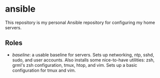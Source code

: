 ansible
=======

This repository is my personal Ansible repository for configuring my home
servers.


Roles
-----

- *baseline*: a usable baseline for servers. Sets up networking, ntp, sshd,
  sudo, and user accounts. Also installs some nice-to-have utilities: zsh,
  grml's zsh configuration, tmux, htop, and vim. Sets up a basic configuration
  for tmux and vim.
